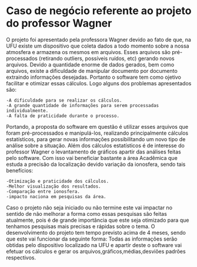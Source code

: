 # Caso de negócio referente ao projeto do professor Wagner

O projeto foi apresentado pela professora Wagner devido ao fato de que, na UFU existe um dispositivo que coleta dados a todo momento sobre a nossa atmosfera e armazena os mesmos em arquivos. Esses arquivos são pré-processados (retirando outliers, possíveis ruídos, etc) gerando novos arquivos. Devido a quantidade enorme de dados gerados, bem como arquivos, existe a dificuldade de manipular documento por documento extraindo informações desejadas. Portanto o software tem como ojetivo facilitar e otimizar essas cálculos.
Logo alguns dos problemas apresentados são:


    -A dificuldade para se realizar os cálculos.
	-A grande quantidade de informações para serem processadas individualmente.
	-A falta de praticidade durante o processo.

	
Portando, a proposta do software em questão é utilizar esses arquivos que foram pré-processados e manipulá-los, realizando principalmente cálculos estatísticos, para gerar novas informações possibilitando um novo tipo de análise sobre a situação. Além dos cálculos estatísticos é de interesse do professor Wagner o levantamento de gráficos apartir das análises feitas pelo software.
Com isso vai beneficiar bastante a área Acadêmica que estuda a precisão da localização devido variação da ionosfera, sendo tais benefícios:

    -Otimização e praticidade dos cálculos.
    -Melhor visualização dos resultados.
    -Comparação entre ionosfera.
    -impacto naciona em pesquisas da área.

Caso o projeto não seja iniciado ou não termine este vai impactar no sentido de não melhorar a forma como essas pesquisas são feitas atualmente, pois é de grande importância que este seja otimizado para que tenhamos pesquisas mais precisas e rápidas sobre o tema.
O desenvolvimento do projeto tem tempo previsto acima de 4 meses, sendo que este vai funcionar da seguinte forma: Todas as informações serão obtidas pelo dispositivo localizado na UFU e apartir deste o software vai efetuar os cálculos e gerar os arquivos,gráficos,médias,desviões padrões respectivos.


	
